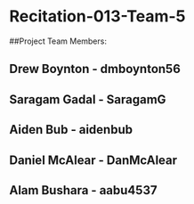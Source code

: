 # Recitation-013-Team-5
##Project Team Members:
## Drew Boynton - dmboynton56
## Saragam Gadal - SaragamG
## Aiden Bub - aidenbub
## Daniel McAlear - DanMcAlear
## Alam Bushara - aabu4537
